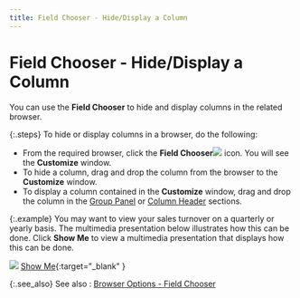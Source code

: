 ```yaml
---
title: Field Chooser - Hide/Display a Column
---
```


# Field Chooser - Hide/Display a Column


You can use the **Field Chooser** to  hide and display columns in the related browser.


{:.steps}
To hide or display columns in a browser,  do the following:

- From the required  browser, click the **Field Chooser**![]({{site.wwe_baseurl}}/img/wwe_standard_browser_options_field_chooser.gif) icon. You will see the **Customize** window.
- To hide a column,  drag and drop the column from the browser to the **Customize**  window.
- To display  a column contained in the **Customize**  window, drag and drop the column in the [Group  Panel]({{site.wwe_baseurl}}/misc/group_panel.html) or [Column Header]({{site.wwe_baseurl}}/misc/column_headers.html) sections.



{:.example}
You may want to view your sales turnover on a quarterly or yearly basis.  The multimedia presentation below illustrates how this can be done. Click  **Show Me** to view a multimedia presentation  that displays how this can be done.


![]({{site.wwe_baseurl}}/img/avi.gif) [Show Me]({{site.wwe_baseurl}}/misc/field_chooser.html){:target="_blank" }


{:.see_also}
See also
: [Browser  Options - Field Chooser]({{site.wwe_baseurl}}/everest-client/ui/browsers/options/field-chooser/browser_options_field_chooser.html)
